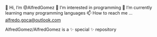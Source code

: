 👋 Hi, I’m @AlfredGomez
👀 I’m interested in programming
🌱 I’m currently learning many programming languages
📫 How to reach me ... alfredo.goca@outlook.com

AlfredGomez/AlfredGomez is a ✨ special ✨ repository 

